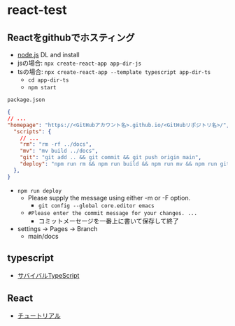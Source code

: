 # react-test

## Reactをgithubでホスティング
- [node.js](https://nodejs.org/en/) DL and install
- jsの場合: `npx create-react-app app-dir-js`
- tsの場合: `npx create-react-app --template typescript app-dir-ts`
	- `cd app-dir-ts`
	- `npm start`


`package.json`
```json
{
// ...
"homepage": "https://<GitHubアカウント名>.github.io/<GitHubリポジトリ名>/",
  "scripts": {
    // ...
    "rm": "rm -rf ../docs",
    "mv": "mv build ../docs",
    "git": "git add .. && git commit && git push origin main",
    "deploy": "npm run rm && npm run build && npm run mv && npm run git"
  },
}
```

- `npm run deploy`
	- Please supply the message using either -m or -F option.
		- `git config --global core.editor emacs`
	- `#Please enter the commit message for your changes. ...`
		- コミットメーセージを一番上に書いて保存して終了
- settings → Pages → Branch
	- main/docs


## typescript
- [サバイバルTypeScript](https://typescriptbook.jp/)

## React
- [チュートリアル](https://ja.reactjs.org/tutorial/tutorial.html)
